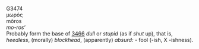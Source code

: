 <body>
  <p>G3474<br>  μωρός  <br> mōros  <br><i>mo-ros‘ </i><br>Probably form the base of <a href="g3466.htm">3466</a>  <i>dull</i> or <i>stupid</i> (as if <i>shut</i> up), that is, <i>heedless</i>, (morally) <i>blockhead</i>, (apparently) <i>absurd:</i> - fool (-ish, X -ishness).<br></p>
 </body>